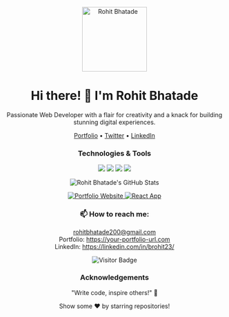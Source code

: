 <!-- Header -->
<p align="center">
  <img src="https://pbs.twimg.com/profile_images/1648918758017368065/11S6vsf-_400x400.jpg" width="150" height="150" alt="Rohit Bhatade">
</p>

<h1 align="center">Hi there! 👋 I'm Rohit Bhatade</h1>

<!-- Introduction -->
<p align="center">Passionate Web Developer with a flair for creativity and a knack for building stunning digital experiences.</p>

<!-- Social Links -->
<p align="center">
  <a href="#">Portfolio</a> •
  <a href="https://twitter.com/Mr_Mic_200r">Twitter</a> •
  <a href="https://www.linkedin.com/in/brohit23/">LinkedIn</a>
</p>

<!-- Technologies & Tools -->
<h3 align="center">Technologies & Tools</h3>
<p align="center">
  <img src="https://img.shields.io/badge/Code-JavaScript-informational?style=for-the-badge&logo=javascript&logoColor=white&color=yellow">
  <img src="https://img.shields.io/badge/Code-React.js-informational?style=for-the-badge&logo=react&logoColor=white&color=61dafb">
  <img src="https://img.shields.io/badge/Code-Node.js-informational?style=for-the-badge&logo=node.js&logoColor=white&color=green">
  <img src="https://img.shields.io/badge/Tools-Visual%20Studio%20Code-informational?style=for-the-badge&logo=visual-studio-code&logoColor=white&color=007ACC">
</p>

<!-- GitHub Stats & Featured Projects -->
<p align="center">
  <img src="https://github-readme-stats.vercel.app/api?username=brohit23&show_icons=true&theme=radical" alt="Rohit Bhatade's GitHub Stats">
</p>

<p align="center">
  <a href="https://github.com/brohit23/portfolio-website">
    <img src="https://github-readme-stats.vercel.app/api/pin/?username=brohit23&repo=portfolio-website&theme=radical" alt="Portfolio Website">
  </a>
  <a href="https://github.com/brohit23/react-app">
    <img src="https://github-readme-stats.vercel.app/api/pin/?username=brohit23&repo=react-app&theme=radical" alt="React App">
  </a>
</p>

<!-- Contact Me -->
<h3 align="center">📫 How to reach me:</h3>
<p align="center">
  <a href="mailto:rohitbhatade200@gmail.com">rohitbhatade200@gmail.com</a><br>
  Portfolio: <a href="https://your-portfolio-url.com">https://your-portfolio-url.com</a><br>
  LinkedIn: <a href="https://linkedin.com/in/brohit23/">https://linkedin.com/in/brohit23/</a>
</p>

<!-- Footer -->
<p align="center">
  <img src="https://visitor-badge.glitch.me/badge?page_id=brohit23.brohit23" alt="Visitor Badge">
</p>

<!-- Acknowledgements -->
<h3 align="center">Acknowledgements</h3>
<p align="center">"Write code, inspire others!" 🚀</p>

<!-- Footer -->
<p align="center">
  Show some ❤️ by starring repositories!
</p>
